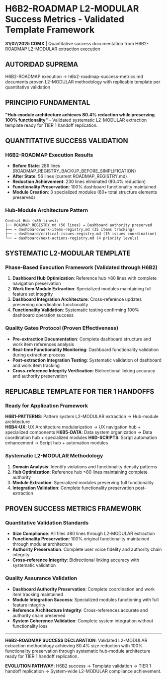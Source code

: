 # H6B2-ROADMAP L2-MODULAR Success Metrics - Validated Template Framework

**31/07/2025 CDMX** | Quantitative success documentation from H6B2-ROADMAP L2-MODULAR extraction execution

## AUTORIDAD SUPREMA
H6B2-ROADMAP execution → h6b2-roadmap-success-metrics.md documents proven L2-MODULAR methodology with replicable template per quantitative validation

## PRINCIPIO FUNDAMENTAL  
**"Hub-module architecture achieves 80.4% reduction while preserving 100% functionality"** - Validated systematic L2-MODULAR extraction template ready for TIER 1 handoff replication.

## QUANTITATIVE SUCCESS VALIDATION

### **H6B2-ROADMAP Execution Results**
- **Before State**: 286 lines (ROADMAP_REGISTRY_BACKUP_BEFORE_SIMPLIFICATION)
- **After State**: 56 lines (current ROADMAP_REGISTRY.md)
- **Reduction Achievement**: 230 lines eliminated (80.4% reduction)
- **Functionality Preservation**: 100% dashboard functionality maintained
- **Module Creation**: 3 specialized modules (60+ total structure elements preserved)

### **Hub-Module Architecture Pattern**
```
Central Hub (≤80 lines):
├── ROADMAP_REGISTRY.md (56 lines) → Dashboard authority preserved
├── → dashboard/work-items-registry.md (35 items tracking)
├── → dashboard/critical-issues-registry.md (15 issues coordination)
└── → dashboard/next-actions-registry.md (4 priority levels)
```

## SYSTEMATIC L2-MODULAR TEMPLATE 

### **Phase-Based Execution Framework** (Validated through H6B2)
1. **Dashboard Hub Optimization**: Reference hub ≤80 lines with complete navigation preservation
2. **Work Item Module Extraction**: Specialized modules maintaining full feature set integrity
3. **Dashboard Integration Architecture**: Cross-reference updates preserving coordination functionality  
4. **Functionality Validation**: Systematic testing confirming 100% dashboard operation success

### **Quality Gates Protocol** (Proven Effectiveness)
- **Pre-extraction Documentation**: Complete dashboard structure and work item references analysis
- **Real-time Functionality Monitoring**: Dashboard functionality validation during extraction process
- **Post-extraction Integration Testing**: Systematic validation of dashboard and work item tracking
- **Cross-reference Integrity Verification**: Bidirectional linking accuracy and authority preservation

## REPLICABLE TEMPLATE FOR TIER 1 HANDOFFS

### **Ready for Application Framework**
**H6B1-PATTERNS**: Pattern system L2-MODULAR extraction → Hub-module architecture  
**H6B4-UX**: UX Architecture modularization → UX navigation hub + specialized components
**H6B5-DATA**: Data system organization → Data coordination hub + specialized modules
**H6D-SCRIPTS**: Script automation enhancement → Script hub + automation modules

### **Systematic L2-MODULAR Methodology**
1. **Domain Analysis**: Identify violations and functionality density patterns
2. **Hub Optimization**: Reference hub ≤80 lines maintaining complete authority
3. **Module Extraction**: Specialized modules preserving full functionality
4. **Integration Validation**: Complete functionality preservation post-extraction

## PROVEN SUCCESS METRICS FRAMEWORK

### **Quantitative Validation Standards**
- **Size Compliance**: All files ≤80 lines through L2-MODULAR extraction
- **Functionality Preservation**: 100% original functionality maintained through modular architecture
- **Authority Preservation**: Complete user voice fidelity and authority chain integrity
- **Cross-reference Integrity**: Bidirectional linking accuracy with systematic validation

### **Quality Assurance Validation**
- **Dashboard Authority Preservation**: Complete coordination and work item tracking maintained
- **Module Integration Success**: Specialized modules functioning with full feature integrity
- **Reference Architecture Integrity**: Cross-references accurate and authority chain preserved
- **System Coherence Validation**: Complete system integration without functionality loss

---

**H6B2-ROADMAP SUCCESS DECLARATION**: Validated L2-MODULAR extraction methodology achieving 80.4% size reduction with 100% functionality preservation through systematic hub-module architecture ready for TIER 1 handoff replication.

**EVOLUTION PATHWAY**: H6B2 success → Template validation → TIER 1 handoff replication → System-wide L2-MODULAR compliance achievement.